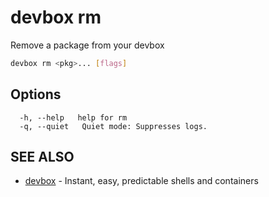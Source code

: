 # devbox rm

Remove a package from your devbox

```bash
devbox rm <pkg>... [flags]
```

## Options

```text
  -h, --help   help for rm
  -q, --quiet   Quiet mode: Suppresses logs.
```

## SEE ALSO

* [devbox](./devbox.md)	 - Instant, easy, predictable shells and containers

